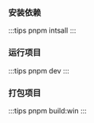 <a name="ZGJyh"></a>
### 安装依赖
:::tips
pnpm intsall
:::
<a name="caL5o"></a>
### 运行项目
:::tips
pnpm dev
:::
<a name="ZaPKn"></a>
### 打包项目
:::tips
pnpm build:win
:::
